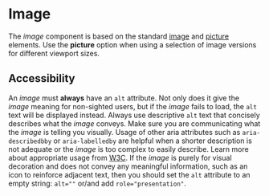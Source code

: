 # Image
The *image* component is based on the standard [image](https://developer.mozilla.org/en-US/docs/Web/HTML/Element/img) and [picture](https://developer.mozilla.org/en-US/docs/Web/HTML/Element/picture) elements. Use the **picture** option when using a selection of image versions for different viewport sizes.

## Accessibility
An *image* must **always** have an `alt` attribute. Not only does it give the *image* meaning for non-sighted users, but if the *image* fails to load, the `alt` text will be displayed instead. Always use descriptive `alt` text that concisely describes what the *image* conveys. Make sure you are communicating what the *image* is telling you visually. Usage of other aria attributes such as `aria-describedbby` or `aria-labelledby` are helpful when a shorter description is not adequate or the *image* is too complex to easily describe. Learn more about appropriate usage from [W3C](https://www.w3.org/TR/WCAG20-TECHS/aria#ARIA15). If the *image* is purely for visual decoration and does not convey any meaningful information, such as an icon to reinforce adjacent text, then you should set the `alt` attribute to an empty string: `alt=""` or/and add `role="presentation"`.